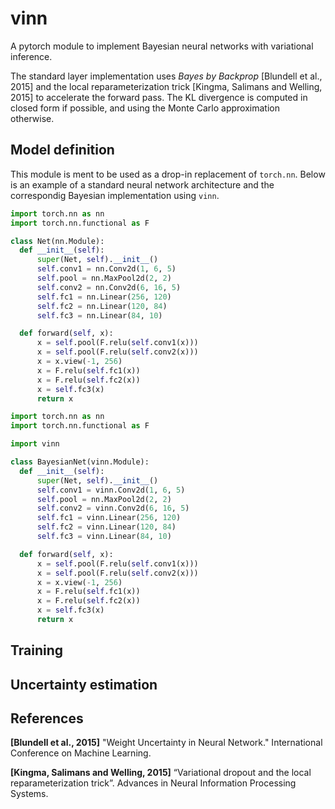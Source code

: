 # vinn
A pytorch module to implement Bayesian neural networks with variational inference.

The standard layer implementation uses <i>Bayes by Backprop</i> \[Blundell et al., 2015\] and the local reparameterization trick \[Kingma, Salimans and Welling, 2015\] to accelerate the forward pass. The KL divergence is computed in closed form if possible, and using the Monte Carlo approximation otherwise.

## Model definition
This module is ment to be used as a drop-in replacement of ```torch.nn```. Below is an example of a standard neural network architecture and the correspondig Bayesian implementation using ```vinn```.
```python
import torch.nn as nn
import torch.nn.functional as F

class Net(nn.Module):
  def __init__(self):
      super(Net, self).__init__()
      self.conv1 = nn.Conv2d(1, 6, 5)
      self.pool = nn.MaxPool2d(2, 2)
      self.conv2 = nn.Conv2d(6, 16, 5)
      self.fc1 = nn.Linear(256, 120)
      self.fc2 = nn.Linear(120, 84)
      self.fc3 = nn.Linear(84, 10)

  def forward(self, x):
      x = self.pool(F.relu(self.conv1(x)))
      x = self.pool(F.relu(self.conv2(x)))
      x = x.view(-1, 256)
      x = F.relu(self.fc1(x))
      x = F.relu(self.fc2(x))
      x = self.fc3(x)
      return x
```
```python
import torch.nn as nn
import torch.nn.functional as F

import vinn

class BayesianNet(vinn.Module):
  def __init__(self):
      super(Net, self).__init__()
      self.conv1 = vinn.Conv2d(1, 6, 5)
      self.pool = nn.MaxPool2d(2, 2)
      self.conv2 = vinn.Conv2d(6, 16, 5)
      self.fc1 = vinn.Linear(256, 120)
      self.fc2 = vinn.Linear(120, 84)
      self.fc3 = vinn.Linear(84, 10)

  def forward(self, x):
      x = self.pool(F.relu(self.conv1(x)))
      x = self.pool(F.relu(self.conv2(x)))
      x = x.view(-1, 256)
      x = F.relu(self.fc1(x))
      x = F.relu(self.fc2(x))
      x = self.fc3(x)
      return x
```

## Training

## Uncertainty estimation

## References

**\[Blundell et al., 2015\]** "Weight Uncertainty in Neural Network." International Conference on Machine Learning.

**\[Kingma, Salimans and Welling, 2015\]** “Variational dropout and the local reparameterization trick”. Advances in Neural Information Processing Systems.
